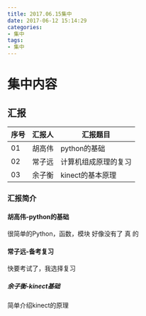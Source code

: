 ```yaml
---
title: 2017.06.15集中
date: 2017-06-12 15:14:29
categories:
- 集中
tags:
- 集中
---
```


# 集中内容
## 汇报
| 序号   | 汇报人  | 汇报题目       |
| ---- | ---- | ---------- |
| 01   | 胡高伟  | python的基础  |
| 02   | 常子远  | 计算机组成原理的复习 |
| 03   | 余子衡  | kinect的基本原理 |

### 汇报简介
#### 胡高伟-python的基础
很简单的Python，函数，模块
好像没有了
真 的

#### 常子远-备考复习
快要考试了，我选择复习
##### 余子衡-kinect基础
简单介绍kinect的原理


